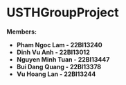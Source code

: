 # USTHGroupProject

**Members:**
* **Pham Ngoc Lam - 22BI13240**
* **Dinh Vu Anh - 22BI13012**
* **Nguyen Minh Tuan - 22BI13447**
* **Bui Dang Quang - 22BI13378**
* **Vu Hoang Lan - 22BI13244**
